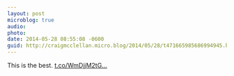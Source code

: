 ```yaml
---
layout: post
microblog: true
audio: 
photo: 
date: 2014-05-28 08:55:08 -0600
guid: http://craigmcclellan.micro.blog/2014/05/28/t471665985686994945.html
---
```

This is the best. [t.co/WmDjjM2tG...](http://t.co/WmDjjM2tGs)
